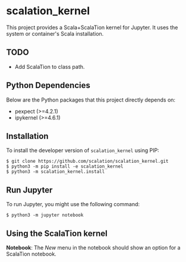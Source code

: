 # scalation_kernel

This project provides a Scala+ScalaTion kernel for Jupyter. It uses the system
or container's Scala installation.

## TODO

* Add ScalaTion to class path.

## Python Dependencies

Below are the Python packages that this project directly depends on:

* pexpect (>=4.2.1)
* ipykernel (>=4.6.1)

## Installation

To install the developer version of ```scalation_kernel``` using PIP:
```
$ git clone https://github.com/scalation/scalation_kernel.git
$ python3 -m pip install -e scalation_kernel
$ python3 -m scalation_kernel.install
```

## Run Jupyter

To run Jupyter, you might use the following command:
```
$ python3 -m jupyter notebook
```

## Using the ScalaTion kernel

**Notebook**: The *New* menu in the notebook should show an option for a
ScalaTion notebook.

